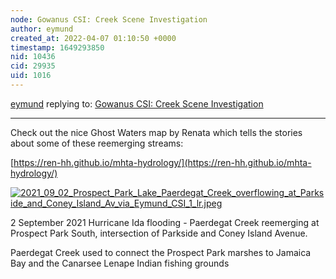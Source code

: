 ```yaml
---
node: Gowanus CSI: Creek Scene Investigation
author: eymund
created_at: 2022-04-07 01:10:50 +0000
timestamp: 1649293850
nid: 10436
cid: 29935
uid: 1016
---
```




[eymund](../profile/eymund) replying to: [Gowanus CSI: Creek Scene Investigation](../notes/liz/05-07-2014/gowanus-csi-creek-scene-investigation)

----
Check out the nice Ghost Waters map by Renata which tells the stories about some of these reemerging streams:

[https://ren-hh.github.io/mhta-hydrology/](https://ren-hh.github.io/mhta-hydrology/)

[![2021_09_02_Prospect_Park_Lake_Paerdegat_Creek_overflowing_at_Parkside_and_Coney_Island_Av_via_Eymund_CSI_1_lr.jpeg](/i/45634)](/i/45634?s=o)

2 September 2021 Hurricane Ida flooding - Paerdegat Creek reemerging at Prospect Park South, intersection of Parkside and Coney Island Avenue.  

Paerdegat Creek used to connect the Prospect Park marshes to Jamaica Bay and the Canarsee Lenape Indian fishing grounds


